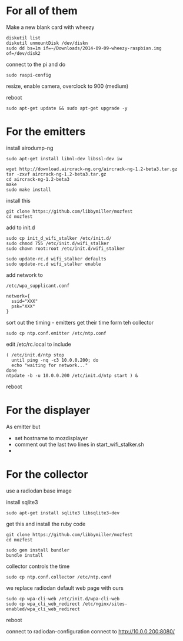 # For all of them

Make a new blank card with wheezy

    diskutil list
    diskutil unmountDisk /dev/diskn
    sudo dd bs=1m if=~/Downloads/2014-09-09-wheezy-raspbian.img of=/dev/disk2
    
connect to the pi and do

    sudo raspi-config

resize, enable camera, overclock to 900 (medium)

reboot

    sudo apt-get update && sudo apt-get upgrade -y

# For the emitters

install airodump-ng

    sudo apt-get install libnl-dev libssl-dev iw
 
    wget http://download.aircrack-ng.org/aircrack-ng-1.2-beta3.tar.gz
    tar -zxvf aircrack-ng-1.2-beta3.tar.gz
    cd aircrack-ng-1.2-beta3
    make
    sudo make install

install this

    git clone https://github.com/libbymiller/mozfest
    cd mozfest

add to init.d

    sudo cp init_d_wifi_stalker /etc/init.d/
    sudo chmod 755 /etc/init.d/wifi_stalker
    sudo chown root:root /etc/init.d/wifi_stalker

    sudo update-rc.d wifi_stalker defaults
    sudo update-rc.d wifi_stalker enable

add network to

    /etc/wpa_supplicant.conf

    network={
      ssid="XXX"
      psk="XXX"
    }

sort out the timing - emitters get their time form teh collector

    sudo cp ntp.conf.emitter /etc/ntp.conf

edit /etc/rc.local to include

    ( /etc/init.d/ntp stop
      until ping -nq -c3 10.0.0.200; do
      echo "waiting for network..."
    done
    ntpdate -b -u 10.0.0.200 /etc/init.d/ntp start ) &

reboot

# For the displayer

As emitter but

* set hostname to mozdisplayer
* comment out the last two lines in start_wifi_stalker.sh
*

# For the collector 

use a radiodan base image

install sqlite3

    sudo apt-get install sqlite3 libsqlite3-dev

get this and install the ruby code

    git clone https://github.com/libbymiller/mozfest
    cd mozfest

    sudo gem install bundler
    bundle install

collector controls the time

    sudo cp ntp.conf.collector /etc/ntp.conf

we replace radiodan default web page with ours

    sudo cp wpa-cli-web /etc/init.d/wpa-cli-web 
    sudo cp wpa_cli_web_redirect /etc/nginx/sites-enabled/wpa_cli_web_redirect


reboot

connect to radiodan-configuration
connect to http://10.0.0.200:8080/
